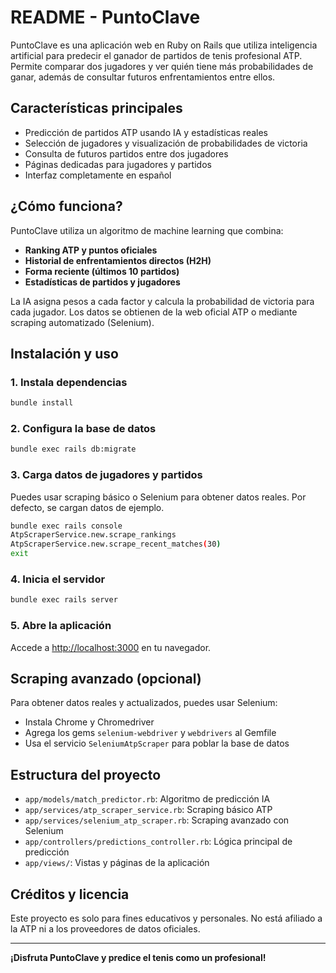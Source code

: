# README - PuntoClave

PuntoClave es una aplicación web en Ruby on Rails que utiliza inteligencia artificial para predecir el ganador de partidos de tenis profesional ATP. Permite comparar dos jugadores y ver quién tiene más probabilidades de ganar, además de consultar futuros enfrentamientos entre ellos.

## Características principales
- Predicción de partidos ATP usando IA y estadísticas reales
- Selección de jugadores y visualización de probabilidades de victoria
- Consulta de futuros partidos entre dos jugadores
- Páginas dedicadas para jugadores y partidos
- Interfaz completamente en español

## ¿Cómo funciona?
PuntoClave utiliza un algoritmo de machine learning que combina:
- **Ranking ATP y puntos oficiales**
- **Historial de enfrentamientos directos (H2H)**
- **Forma reciente (últimos 10 partidos)**
- **Estadísticas de partidos y jugadores**

La IA asigna pesos a cada factor y calcula la probabilidad de victoria para cada jugador. Los datos se obtienen de la web oficial ATP o mediante scraping automatizado (Selenium).

## Instalación y uso

### 1. Instala dependencias
```bash
bundle install
```

### 2. Configura la base de datos
```bash
bundle exec rails db:migrate
```

### 3. Carga datos de jugadores y partidos
Puedes usar scraping básico o Selenium para obtener datos reales. Por defecto, se cargan datos de ejemplo.
```bash
bundle exec rails console
AtpScraperService.new.scrape_rankings
AtpScraperService.new.scrape_recent_matches(30)
exit
```

### 4. Inicia el servidor
```bash
bundle exec rails server
```

### 5. Abre la aplicación
Accede a [http://localhost:3000](http://localhost:3000) en tu navegador.

## Scraping avanzado (opcional)
Para obtener datos reales y actualizados, puedes usar Selenium:
- Instala Chrome y Chromedriver
- Agrega los gems `selenium-webdriver` y `webdrivers` al Gemfile
- Usa el servicio `SeleniumAtpScraper` para poblar la base de datos

## Estructura del proyecto
- `app/models/match_predictor.rb`: Algoritmo de predicción IA
- `app/services/atp_scraper_service.rb`: Scraping básico ATP
- `app/services/selenium_atp_scraper.rb`: Scraping avanzado con Selenium
- `app/controllers/predictions_controller.rb`: Lógica principal de predicción
- `app/views/`: Vistas y páginas de la aplicación

## Créditos y licencia
Este proyecto es solo para fines educativos y personales. No está afiliado a la ATP ni a los proveedores de datos oficiales.

---

**¡Disfruta PuntoClave y predice el tenis como un profesional!**
